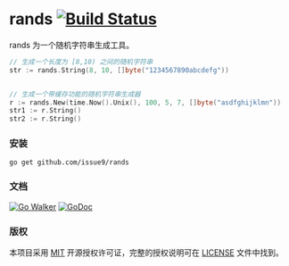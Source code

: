 rands [![Build Status](https://travis-ci.org/issue9/rands.svg?branch=master)](https://travis-ci.org/issue9/rands)
======

rands 为一个随机字符串生成工具。
```go
// 生成一个长度为 [8,10) 之间的随机字符串
str := rands.String(8, 10, []byte("1234567890abcdefg"))


// 生成一个带缓存功能的随机字符串生成器
r := rands.New(time.Now().Unix(), 100, 5, 7, []byte("asdfghijklmn"))
str1 := r.String()
str2 := r.String()
```

### 安装

```shell
go get github.com/issue9/rands
```


### 文档

[![Go Walker](https://gowalker.org/api/v1/badge)](http://gowalker.org/github.com/issue9/rands)
[![GoDoc](https://godoc.org/github.com/issue9/rands?status.svg)](https://godoc.org/github.com/issue9/rands)


### 版权

本项目采用 [MIT](https://opensource.org/licenses/MIT) 开源授权许可证，完整的授权说明可在 [LICENSE](LICENSE) 文件中找到。
